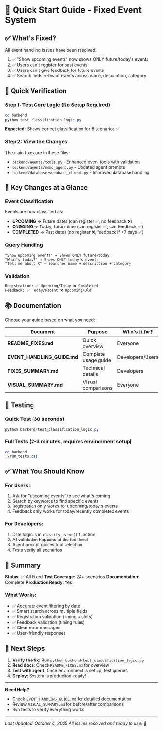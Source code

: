 # 🚀 Quick Start Guide - Fixed Event System

## ✅ What's Fixed?

All event handling issues have been resolved:
1. ✅ "Show upcoming events" now shows ONLY future/today's events
2. ✅ Users can't register for past events
3. ✅ Users can't give feedback for future events  
4. ✅ Search finds relevant events across name, description, category

## 🎯 Quick Verification

### Step 1: Test Core Logic (No Setup Required)
```powershell
cd backend
python test_classification_logic.py
```
**Expected**: Shows correct classification for 8 scenarios ✅

### Step 2: View the Changes
The main fixes are in these files:
- `backend/agents/tools.py` - Enhanced event tools with validation
- `backend/agents/nemo_agent.py` - Updated agent prompts
- `backend/database/supabase_client.py` - Improved database handling

## 📖 Key Changes at a Glance

### Event Classification
Events are now classified as:
- **UPCOMING** → Future dates (can register ✅, no feedback ❌)
- **ONGOING** → Today, future time (can register ✅, can feedback ✅)
- **COMPLETED** → Past dates (no register ❌, feedback if <7 days ✅)

### Query Handling
```
"Show upcoming events" → Shows ONLY future/today
"What's today?" → Shows ONLY today's events
"Tell me about X" → Searches name + description + category
```

### Validation
```
Registration: ✅ Upcoming/Today ❌ Completed
Feedback: ✅ Today/Recent ❌ Upcoming/Old
```

## 📚 Documentation

Choose your guide based on what you need:

| Document | Purpose | Who's it for? |
|----------|---------|---------------|
| **README_FIXES.md** | Quick overview | Everyone |
| **EVENT_HANDLING_GUIDE.md** | Complete usage guide | Developers/Users |
| **FIXES_SUMMARY.md** | Technical details | Developers |
| **VISUAL_SUMMARY.md** | Visual comparisons | Everyone |

## 🧪 Testing

### Quick Test (30 seconds)
```powershell
python backend/test_classification_logic.py
```

### Full Tests (2-3 minutes, requires environment setup)
```powershell
cd backend
.\run_tests.ps1
```

## ✅ What You Should Know

### For Users:
1. Ask for "upcoming events" to see what's coming
2. Search by keywords to find specific events
3. Registration only works for upcoming/today's events
4. Feedback only works for today/recently completed events

### For Developers:
1. Date logic is in `classify_event()` function
2. All validation happens at the tool level
3. Agent prompt guides tool selection
4. Tests verify all scenarios

## 🎉 Summary

**Status**: ✅ All Fixed
**Test Coverage**: 24+ scenarios
**Documentation**: Complete
**Production Ready**: Yes

### What Works:
- ✅ Accurate event filtering by date
- ✅ Smart search across multiple fields
- ✅ Registration validation (timing + slots)
- ✅ Feedback validation (timing rules)
- ✅ Clear error messages
- ✅ User-friendly responses

## 🚀 Next Steps

1. **Verify the fix**: Run `python backend/test_classification_logic.py`
2. **Read docs**: Check `README_FIXES.md` for overview
3. **Test with agent**: Once environment is set up, test queries
4. **Deploy**: System is production-ready!

---

**Need Help?**
- Check `EVENT_HANDLING_GUIDE.md` for detailed documentation
- Review `VISUAL_SUMMARY.md` for before/after comparisons
- Run tests to verify everything works

---

*Last Updated: October 4, 2025*
*All issues resolved and ready to use! 🎉*

